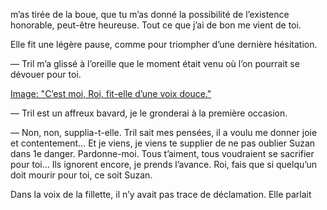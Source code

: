 m’as tirée de la boue, que tu m’as donné la possibilité de l’existence honorable, peut-être heureuse. Tout ce que j’ai de bon me vient de toi.

Elle fit une légère pause, comme pour triompher d’une dernière hésitation.

— Tril m’a glissé à l’oreille que le moment était venu où l’on pourrait se dévouer pour toi.

[Image: "C’est moi, Roi, fit-elle d’une voix douce."](../images/1-page-300.JPG)

— Tril est un affreux bavard, je le gronderai à la première occasion.

— Non, non, supplia-t-elle. Tril sait mes pensées, il a voulu me donner joie et contentement… Et je viens, je viens te supplier de ne pas oublier Suzan dans 1e danger. Pardonne-moi. Tous t’aiment, tous voudraient se sacrifier pour toi… Ils ignorent encore, je prends l’avance. Roi, fais que si quelqu’un doit mourir pour toi, ce soit Suzan.

Dans la voix de la fillette, il n’y avait pas trace de déclamation. Elle parlait
